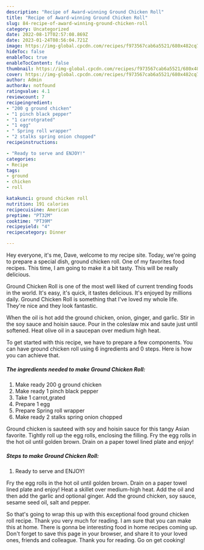```yaml
---
description: "Recipe of Award-winning Ground Chicken Roll"
title: "Recipe of Award-winning Ground Chicken Roll"
slug: 84-recipe-of-award-winning-ground-chicken-roll
category: Uncategorized
date: 2022-08-17T02:57:08.869Z
date: 2023-01-24T08:56:04.721Z
image: https://img-global.cpcdn.com/recipes/f973567cab6a5521/680x482cq70/ground-chicken-roll-recipe-main-photo.jpg
hideToc: false
enableToc: true
enableTocContent: false
thumbnail: https://img-global.cpcdn.com/recipes/f973567cab6a5521/680x482cq70/ground-chicken-roll-recipe-main-photo.jpg
cover: https://img-global.cpcdn.com/recipes/f973567cab6a5521/680x482cq70/ground-chicken-roll-recipe-main-photo.jpg
author: Admin
authorAv: notfound
ratingvalue: 4.1
reviewcount: 7
recipeingredient:
- "200 g ground chicken"
- "1 pinch black pepper"
- "1 carrotgrated"
- "1 egg"
- " Spring roll wrapper"
- "2 stalks spring onion chopped"
recipeinstructions:

- "Ready to serve and ENJOY!"
categories:
- Recipe
tags:
- ground
- chicken
- roll

katakunci: ground chicken roll 
nutrition: 191 calories
recipecuisine: American
preptime: "PT32M"
cooktime: "PT39M"
recipeyield: "4"
recipecategory: Dinner

---
```



Hey everyone, it's me, Dave, welcome to my recipe site. Today, we're going to prepare a special dish, ground chicken roll. One of my favorites food recipes. This time, I am going to make it a bit tasty. This will be really delicious.

Ground Chicken Roll is one of the most well liked of current trending foods in the world. It's easy, it's quick, it tastes delicious. It's enjoyed by millions daily. Ground Chicken Roll is something that I've loved my whole life. They're nice and they look fantastic.

When the oil is hot add the ground chicken, onion, ginger, and garlic. Stir in the soy sauce and hoisin sauce. Pour in the coleslaw mix and saute just until softened. Heat olive oil in a saucepan over medium high heat.


To get started with this recipe, we have to prepare a few components. You can have ground chicken roll using 6 ingredients and 0 steps. Here is how you can achieve that.

<!--inarticleads1-->

##### The ingredients needed to make Ground Chicken Roll:

1. Make ready 200 g ground chicken
1. Make ready 1 pinch black pepper
1. Take 1 carrot,grated
1. Prepare 1 egg
1. Prepare  Spring roll wrapper
1. Make ready 2 stalks spring onion chopped


Ground chicken is sauteed with soy and hoisin sauce for this tangy Asian favorite. Tightly roll up the egg rolls, enclosing the filling. Fry the egg rolls in the hot oil until golden brown. Drain on a paper towel lined plate and enjoy! 

<!--inarticleads2-->

##### Steps to make Ground Chicken Roll:


1. Ready to serve and ENJOY!

Fry the egg rolls in the hot oil until golden brown. Drain on a paper towel lined plate and enjoy! Heat a skillet over medium-high heat. Add the oil and then add the garlic and optional ginger. Add the ground chicken, soy sauce, sesame seed oil, salt and pepper. 

So that's going to wrap this up with this exceptional food ground chicken roll recipe. Thank you very much for reading. I am sure that you can make this at home. There is gonna be interesting food in home recipes coming up. Don't forget to save this page in your browser, and share it to your loved ones, friends and colleague. Thank you for reading. Go on get cooking!
